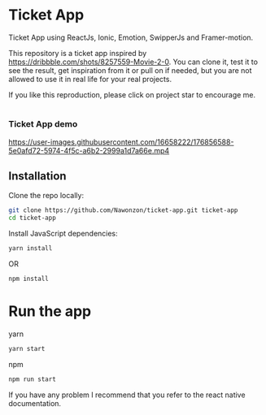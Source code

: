 # Ticket App
Ticket App using ReactJs, Ionic, Emotion, SwipperJs and Framer-motion.

This repository is a ticket app inspired by https://dribbble.com/shots/8257559-Movie-2-0.
You can clone it, test it to see the result, get inspiration from it or pull on if needed, but you are not allowed to use it in real life for your real projects.

If you like this reproduction, please click on project star to encourage me.
#
### Ticket App demo
https://user-images.githubusercontent.com/16658222/176856588-5e0afd72-5974-4f5c-a6b2-2999a1d7a66e.mp4


## Installation

Clone the repo locally:

```sh
git clone https://github.com/Nawonzon/ticket-app.git ticket-app
cd ticket-app
```

Install JavaScript dependencies:

```sh
yarn install
```
OR
```sh
npm install
```

# Run the app

yarn

```sh
yarn start
```
npm

```sh
npm run start
```

If you have any problem I recommend that you refer to the react native documentation.
